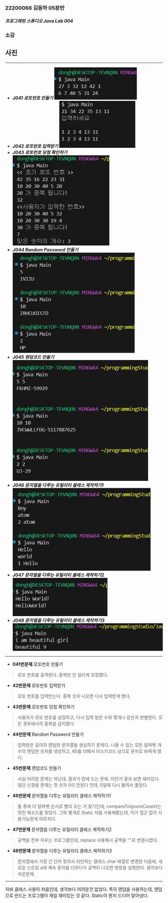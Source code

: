 ### 22200066 김동하 05분반

##### 프로그래밍 스튜디오 Java Lab 004

### 소감

## 사진

---
+ ___J041 로또번호 만들기___
![J041](./Captures/J041.png)
+ ___J042 로또번호 입력받기___
![J042](./Captures/J042.png)
+ ___J043 로또번호 당첨 확인하기___
![J043](./Captures/J043.png)
+ ___J044 Random Password 만들기___
![J044](./Captures/J044.png)
+ ___J045 랜덤코드 만들기___
![J045](./Captures/J045.png)
+ ___J046 문자열을 다루는 유틸리티 클래스 제작하기1___
![J046](./Captures/J046.png)
+ ___J047 문자열을 다루는 유틸리티 클래스 제작하기2___
![J047](./Captures/J047.png)
+ ___J048 문자열을 다루는 유틸리티 클래스 제작하기3___
![J048](./Captures/J048.png)


---

+ **041번문제**  로또번호 만들기
> 로또 번호를 출력한다. 중복만 안 걸리게 조정했다. 

+ **42번문제**  로또번호 입력받기
> 로또 번호를 입력받는다. 중복 숫자 나오면 다시 입력받게 했다.

+ **43번문제** 로또번호 당첨 확인하기
> 사용자가 로또 번호를 설정하고, 다시 입력 받은 수와 몇개나 같은지 판별한다. 모든 경우에서의 중복을 금지했다.

+ **44번문제** Random Password 만들기
> 입력받은 길이의 랜덤한 문자열을 생성하기 문제다. 나올 수 있는 모든 알파벳 개수의 랜덤한 숫자를 생성하고, 65를 더해서 아스키코드 상으로 문자로 바뀌게 했다.

+ **45번문제** 랜덤코드 만들기
> 사실 어려운 문제는 아닌데, 결과가 맘에 드는 문제. 이런거 결과 보면 재미있다. 일단 신경쓸 문제는 첫 숫자 0이 안된다 인데, 0일때 다시 돌려서 풀었다.

+ **46번문제** 문자열을 다루는 유틸리티 클래스 제작하기1
> 둘 중에 더 알파벳 순서로 빨리 오는 거 찾기인데, compareToIgnoreCase라는 멋진 메소드를 찾았다. 그와 별개로 Static 처음 사용해봤는데, 이거 접근 없이 사용가능한게 야무지다. 

+ **47번문제** 문자열을 다루는 유틸리티 클래스 제작하기2
> 공백을 전부 지우는 프로그램인데, replace 사용해서 공백을 ""로 변경시켰다.

+ **48번문제** 문자열을 다루는 유틸리티 클래스 제작하기3
> 문자열에서 가장 긴 단어 찾아서 리턴하는 클래스 char 배열로 변경한 다음에, 새로운 스트링 a에 계속 문자를 더하다가 공백이 나오면 명령을 실행한다. 생각보다 쉬운문제.

---

자바 클래스 사용이 처음인데, 생각보다 어려운건 없었다. 특히 랜덤을 사용하는데, 랜덤으로 만드는 프로그램이 제일 재미있는 것 같다. Static이 뭔지 드디어 알아냈다.

